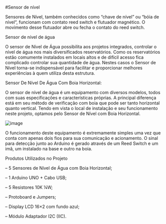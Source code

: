 #Sensor de nível

Sensores de Nível, também conhecidos como “chave de nível” ou “bóia de nível“, funcionam com contato reed switch e flutuador magnético. O movimento desse flutuador abre ou fecha o contato do reed switch.

 Sensor de nível de água

O sensor de Nível de Água possibilita aos projetos integrados, controlar o nível de água nos mais diversificados reservatórios. Como os reservatórios estão comumente instalados em locais altos e de difícil acesso fica complicado controlar sua quantidade de água. Nestes casos o Sensor de Nível torna-se indispensável para facilitar e proporcionar melhores experiências à quem utiliza desta estrutura.

Sensor De Nível De Água Com Boia Horizontal:

O sensor de nível de água é um equipamento com diversos modelos, todos com suas especificações e características próprias. A principal diferença está em seu método de verificação com boia que pode ser tanto horizontal quanto vertical. Tendo em vista o local de instalação e seu funcionamento neste projeto, optamos pelo Sensor de Nível com Boia Horizontal.

![image](https://user-images.githubusercontent.com/127752577/224996691-bd9dc9c3-4d27-416b-8c55-f43942c14422.png)

O funcionamento deste equipamento é extremamente simples uma vez que conta com apenas dois fios para sua comunicação e acionamento. O sinal para detecção junto ao Arduino é gerado através de um Reed Switch e um imã, um instalado na base e outro na boia.

 Produtos Utilizados no Projeto
 
– 5 Sensores de Nível de Água com Boia Horizontal;

– 1 Arduino UNO + Cabo USB;

– 5 Resistores 10K ¼W;

– Protoboard e Jumpers;

– Display LCD 16×2 com fundo azul;

– Módulo Adaptador I2C (IIC).
